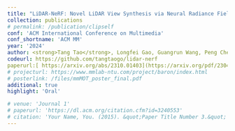 ```yaml
---
title: "LiDAR-NeRF: Novel LiDAR View Synthesis via Neural Radiance Fields"
collection: publications
# permalink: /publication/clipself
conf: 'ACM International Conference on Multimedia'
conf_shortname: 'ACM MM'
year: '2024'
author: <strong>Tang Tao</strong>, Longfei Gao, Guangrun Wang, Peng Chen, Dayang Hao, Xiaodan Liang, Mathieu Salzmann, Kaicheng Yu 
codeurl: https://github.com/tangtaogo/lidar-nerf
paperurl:[ https://arxiv.org/abs/2310.01403](https://arxiv.org/pdf/2304.10406.pdf)
# projecturl: https://www.mmlab-ntu.com/project/baron/index.html
# posterlink: /files/mmMOT_poster_final.pdf
additional: true
highlight: 'Oral'

# venue: 'Journal 1'
# paperurl: 'https://dl.acm.org/citation.cfm?id=3240553'
# citation: 'Your Name, You. (2015). &quot;Paper Title Number 3.&quot; <i>Journal 1</i>. 1(3).'
---
```

